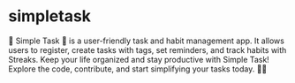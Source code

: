# simpletask
  🚀  Simple Task 📌  is a user-friendly task and habit management app. It allows users to register, create tasks with tags, set reminders, and track habits with Streaks. Keep your life organized and stay productive with Simple Task! Explore the code, contribute, and start simplifying your tasks today. 📅📝
